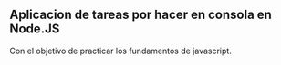 ## Aplicacion de tareas por hacer en consola en Node.JS

Con el objetivo de practicar los fundamentos de javascript.

